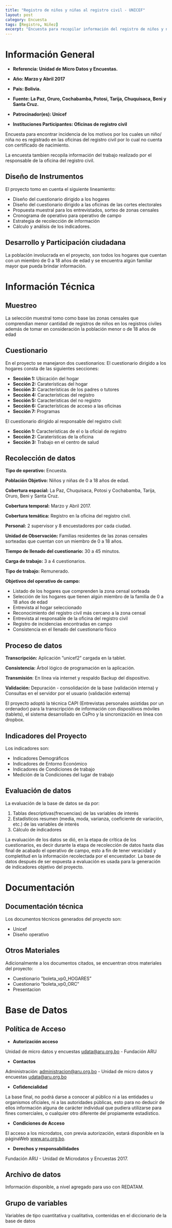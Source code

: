```yaml
---
title: "Registro de niños y niñas al registro civil - UNICEF"
layout: post
category: Encuesta
tags: [Registro, Niñez]
excerpt: "Encuesta para recopilar información del registro de niños y niñas al registro civil"
---
```

# Información General

- __Referencia: Unidad de Micro Datos y Encuestas.__

- __Año: Marzo y Abril 2017__

- __País: Bolivia.__

- __Fuente: La Paz, Oruro, Cochabamba, Potosi, Tarija, Chuquisaca, Beni y Santa Cruz.__

- __Patrocinador(es): Unicef__

- __Instituciones Participantes: Oficinas de registro civil__


Encuesta para encontrar incidencia de los motivos por los cuales un niño/ niña no es registrado
en las oficinas del registro civil por lo cual no cuenta con certificado de nacimiento.

La encuesta tambien recopila información del trabajo realizado por el responsable de la oficina del registro civil.

## Diseño de Instrumentos

El proyecto tomo en cuenta el siguiente lineamiento:
- Diseño del cuestionario dirigido a los hogares
- Diseño del cuestionario dirigido a las oficinas de las cortes electorales
- Propuesta muestral para los entrevistados, sorteo de zonas censales
- Cronograma de operativo para operativo de campo
- Estrategia de recolección de información
- Cálculo y análisis de los indicadores.

## Desarrollo y Participación ciudadana

La población involucrada en el proyecto, son todos los hogares que cuentan con un miembro de 0 a 18 años de
edad y se encuentra algún familiar mayor que pueda brindar información.

# Información Técnica

## Muestreo

La selección muestral tomo como base las zonas censales que comprendian menor cantidad de registros de niños
en los registros civiles además de tomar en consideración la población menor o de 18 años de edad

## Cuestionario

En el proyecto se manejaron dos cuestionarios:
El cuestionario dirigido a los hogares consta de las siguientes secciones:
- __Sección 1:__ Ubicación del hogar
- __Sección 2:__ Caraterísticas del hogar
- __Sección 3:__ Características de los padres o tutores
- __Sección 4:__ Características del registro
- __Sección 5:__ Caracteristicas del no registro
- __Sección 6:__ Características de acceso a las oficinas
- __Sección 7:__ Programas

El cuestionario dirigido al responsable del registro civil:

- __Sección 1:__ Características de el o la oficial de registro
- __Sección 2:__ Caraterísticas de la oficina
- __Sección 3:__ Trabajo en el centro de salud

## Recolección de datos

__Tipo de operativo:__  Encuesta.

__Población Objetivo:__ Niños y niñas de 0 a 18 años de edad.

__Cobertura espacial:__ La Paz, Chuquisaca, Potosi y Cochabamba, Tarija, Oruro, Beni y Santa Cruz.

__Cobertura temporal:__ Marzo y Abril 2017.

__Cobertura temática:__ Registro en la oficina del registro civil.

__Personal:__ 2 supervisor y 8 encuestadores por cada ciudad.

__Unidad de Observación:__ Familias residentes de las zonas censales sorteadas que cuentan con un miembro de 0 a
18 años.

__Tiempo de llenado del cuestionario:__ 30 a 45 minutos.

__Carga de trabajo:__ 3 a 4 cuestionarios.

__Tipo de trabajo:__ Remunerado.


__Objetivos del operativo de campo:__

- Listado de los hogares que comprenden la zona censal sorteada
- Selección de los hogares que tienen algún miembro de la familia de 0 a 18 años de edad
- Entrevista al hogar seleccionado
- Reconocimiento del registro civil más cercano a la zona censal
- Entrevista al responsable de la oficina del registro civil
- Registro de incidencias encontradas en campo
- Consistencia en el llenado del cuestionario físico

## Proceso de datos

__Transcripción:__ Aplicación ”unicef2” cargada en la tablet.

__Consistencia:__ Árbol lógico de programación en la aplicación.

__Transmisión__: En línea vía internet y respaldo Backup del dispositivo.

__Validación:__ Depuración - consolidación de la base (validación interna) y Consultas en el servidor por el usuario
(validación externa)

El proyecto adoptó la técnica CAPI (Entrevistas personales asistidas por un ordenador) para la transcripción de
información con dispositivos móviles (tablets), el sistema desarrollado en CsPro y la sincronización en línea con
dropbox.

## Indicadores del Proyecto

Los indicadores son:

- Indicadores Demográficos
- Indicadores de Entorno Económico
- Indicadores de Condiciones de trabajo
- Medición de la Condiciones del lugar de trabajo

## Evaluación de datos

La evaluación de la base de datos se da por:

1. Tablas descriptivas(frecuencias) de las variables de interés
2. Estadísticos resumen (media, moda, varianza, coeficiente de variación, etc.) de las variables de interés
3. Cálculo de indicadores

La evaluación de los datos se dió, en la etapa de crítica de los cuestionarios, es decir durante la etapa de recolección
de datos hasta días final de acabado el operativo de campo, esto a fin de tener veracidad y completitud en la
información recolectada por el encuestador. La base de datos después de ser expuesta a evaluación es usada para
la generación de indicadores objetivo del proyecto.

# Documentación

## Documentación técnica

Los documentos técnicos generados del proyecto son:

- Unicef
- Diseño operativo

## Otros Materiales

Adicionalmente a los documentos citados, se encuentran otros materiales del proyecto:

- Cuestionario ”boleta_vp0_HOGARES”
- Cuestionario ”boleta_vp0_ORC”
- Presentacion
 
# Base de Datos

## Política de Acceso

- __Autorización acceso__

Unidad de micro datos y encuestas udata@aru.org.bo - Fundación ARU

- __Contactos__

Administración: administracion@aru.org.bo - Unidad de micro datos y encuestas udata@aru.org.bo

- __Cofidencialidad__

La base final, no podrá darse a conocer al público ni a las entidades u organismos oficiales, ni
a las autoridades públicas, esto para no deducir de ellos información alguna de carácter individual
que pudiera utilizarse para fines comerciales, o cualquier otro diferente del propiamente
estadístico.

- __Condiciones de Acceso__

El acceso a los microdatos, con previa autorización, estará disponible en la páginaWeb www.aru.org.bo.

- __Derechos y responsabilidades__

Fundación ARU - Unidad de Microdatos y Encuestas 2017.

## Archivo de datos

Información disponible, a nivel agregado para uso con REDATAM.

## Grupo de variables

Variables de tipo cuantitativa y cualitativa, contenidas en el diccionario de la base de datos